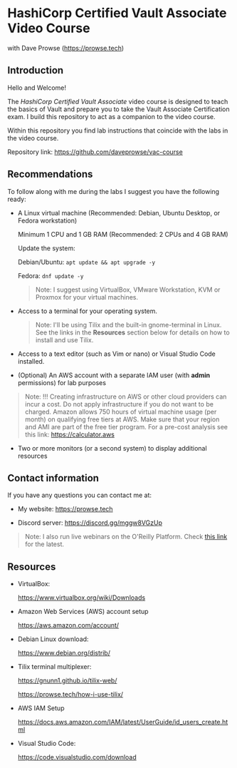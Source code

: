 # HashiCorp Certified Vault Associate Video Course
with Dave Prowse (https://prowse.tech)

## Introduction
Hello and Welcome!

The *HashiCorp Certified Vault Associate* video course is designed to teach the basics of Vault and prepare you to take the Vault Associate Certification exam. I build this repository to act as a companion to the video course.

Within this repository you find lab instructions that coincide with the labs in the video course. 

Repository link: https://github.com/daveprowse/vac-course 

## Recommendations
To follow along with me during the labs I suggest you have the following ready:

- A Linux virtual machine (Recommended: Debian, Ubuntu Desktop, or Fedora workstation) 

  Minimum 1 CPU and 1 GB RAM (Recommended: 2 CPUs and 4 GB RAM)

  Update the system: 

    Debian/Ubuntu: `apt update && apt upgrade -y`

    Fedora: `dnf update -y`

  > Note: I suggest using VirtualBox, VMware Workstation, KVM or Proxmox for your virtual machines. 

- Access to a terminal for your operating system. 

  > Note: I'll be using Tilix and the built-in gnome-terminal in Linux. See the links in the **Resources** section below for details on how to install and use Tilix.

- Access to a text editor (such as Vim or nano) or Visual Studio Code installed.

- (Optional) An AWS account with a separate IAM user (with **admin** permissions) for lab purposes

> Note: !!! Creating infrastructure on AWS or other cloud providers can incur a cost. Do not apply infrastructure if you do not want to be charged. 
> Amazon allows 750 hours of virtual machine usage (per month) on qualifying free tiers at AWS. Make sure that your region and AMI are part of the free tier program. For a pre-cost analysis see this link: https://calculator.aws

- Two or more monitors (or a second system) to display additional resources

## Contact information
If you have any questions you can contact me at:

- My website: https://prowse.tech

- Discord server: https://discord.gg/mggw8VGzUp

> Note: I also run live webinars on the O'Reilly Platform. Check [this link](https://learning.oreilly.com/search/?q=Prowse&type=live-event-series) for the latest.

## Resources
- VirtualBox:

  https://www.virtualbox.org/wiki/Downloads

- Amazon Web Services (AWS) account setup

  https://aws.amazon.com/account/  

- Debian Linux download:

  https://www.debian.org/distrib/

- Tilix terminal multiplexer:

  https://gnunn1.github.io/tilix-web/ 

  https://prowse.tech/how-i-use-tilix/  

- AWS IAM Setup

  https://docs.aws.amazon.com/IAM/latest/UserGuide/id_users_create.html

- Visual Studio Code:

  https://code.visualstudio.com/download


